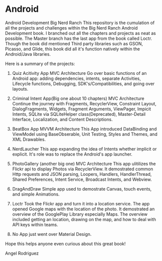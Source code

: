 # Android
Android Development Big Nerd Ranch
This repository is the cumulation of all the projects and challenges within the Big Nerd Ranch Android Development book.
I branched out all the chapters and projects as neat as possible. The Master branch has the last app from the book called Loctr. Though the book did mentioned Third party libraries such as GSON, Picasso, and Glide, this book did all it's function natively within the Android/Java libraries. 

Here is a summary of the projects:

1. Quiz Acitivity App MVC Architecture
Go over basic functions of an Android app:
adding dependencies, intents, separate Activities, Lifecycle functions, Debugging, SDK's/Compatibilities, and going over layouts.

2. Criminal Intent App(Big one about 10 chapters) MVC Architecture
Continue the journey with Fragments, RecyclerView, Constraint Layout, DialogFragments, Widgets, Fragment Arguments, ViewPager, Impicit Intents, SQLite via SQLiteHelper class(Deprecated), Master-Detail Interface, Localization, and Content Descriptions. 

3. BeatBox App MVVM Architecture
This App introduced DataBinding and ViewModel using BaseObserable, Unit Testing, Styles and Themes, and XML Drawables.

4. NerdLaucher
This app expanding the idea of Intents whether implicit or explicit. It's role was to replace the Android's app launcher.

5. PhotoGallery (another big one) MVC Architecture
This app ulitilizes the Flickr api to display Photos via RecyclerView. It demostrated common Http requests and JSON parsing, Loopers, Handlers, HandlerThread, Shared Preferences, Intent Service, Broadcast Intents, and Webview.

6. DragAndDraw
Simple app used to demostrate Canvas, touch events, and simple Animations.

7. Loctr
Took the Flickr app and turn it into a location service. The app opened Google maps with the location of the photo. It demostrated an overview of the GooglePlay Library especially Maps. The overview included getting an location, drawing on the map, and how to deal with API keys within teams. 

8. No App just went over Material Design. 

Hope this helps anyone even curious about this great book! 

Angel Rodriguez

